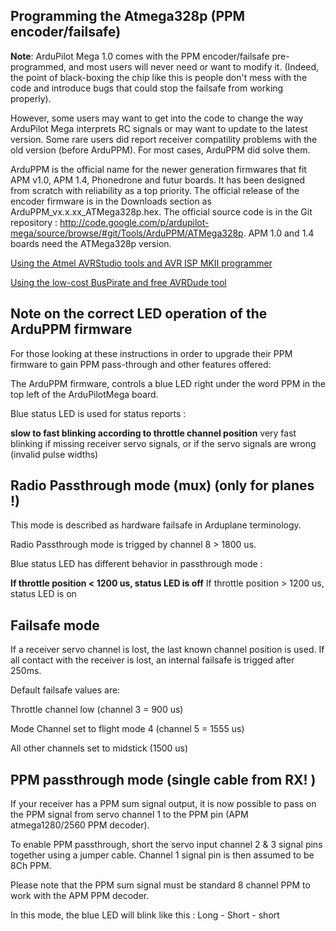 ## Programming the Atmega328p (PPM encoder/failsafe) ##

**Note**: ArduPilot Mega 1.0 comes with the PPM encoder/failsafe pre-programmed, and most users will never need or want to modify it. (Indeed, the point of black-boxing the chip like this is people don't mess with the code and introduce bugs that could stop the failsafe from working properly).

However, some users may want to get into the code to change the way ArduPilot Mega interprets RC signals or may want to update to the latest version.
Some rare users did report receiver compatility problems with the old version (before ArduPPM). For most cases, ArduPPM did solve them.

ArduPPM is the official name for the newer generation firmwares that fit APM v1.0, APM 1.4, Phonedrone and futur boards. It has been designed from scratch with reliability as a top priority.
The official release of the encoder firmware is in the Downloads section as ArduPPM\_vx.x.xx\_ATMega328p.hex.
The official source code is in the Git repository :
http://code.google.com/p/ardupilot-mega/source/browse/#git/Tools/ArduPPM/ATMega328p. APM 1.0 and 1.4 boards need the ATMega328p version.

[Using the Atmel AVRStudio tools and AVR ISP MKII programmer](http://code.google.com/p/ardupilot-mega/wiki/AVRStudio)

[Using the low-cost BusPirate and free AVRDude tool](http://code.google.com/p/ardupilot-mega/wiki/BusPirate)

## Note on the correct LED operation of the ArduPPM firmware ##

For those looking at these instructions in order to upgrade their PPM firmware to gain PPM pass-through and other features offered:

The ArduPPM firmware, controls a blue LED right under the word PPM in the top left of the ArduPilotMega board.

Blue status LED is used for status reports :

**slow to fast blinking according to throttle channel position** very fast blinking if missing receiver servo signals, or if the servo signals are wrong (invalid pulse widths)

## Radio Passthrough mode (mux) (only for planes !) ##

This mode is described as hardware failsafe in Arduplane terminology.

Radio Passthrough mode is trigged by channel 8 > 1800 us.

Blue status LED has different behavior in passthrough mode :

**If throttle position < 1200 us, status LED is off** If throttle position > 1200 us, status LED is on

## Failsafe mode ##

If a receiver servo channel is lost, the last known channel position is used.
If all contact with the receiver is lost, an internal failsafe is trigged after 250ms.

Default failsafe values are:

Throttle channel low (channel 3 = 900 us)

Mode Channel set to flight mode 4 (channel 5 = 1555 us)

All other channels set to midstick (1500 us)


## PPM passthrough mode (single cable from RX! ) ##

If your receiver has a PPM sum signal output, it is now possible to pass on the PPM signal from servo channel 1 to the PPM pin (APM atmega1280/2560 PPM decoder).

To enable PPM passthrough, short the servo input channel 2 & 3 signal pins together using a jumper cable. Channel 1 signal pin is then assumed to be 8Ch PPM.

Please note that the PPM sum signal must be standard 8 channel PPM to work with the APM PPM decoder.

In this mode, the blue LED will blink like this  : Long - Short - short